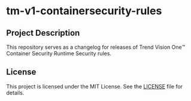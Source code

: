# tm-v1-containersecurity-rules

## Project Description

This repository serves as a changelog for releases of Trend Vision One™️ Container Security Runtime Security rules.

## License

This project is licensed under the MIT License. See the [LICENSE](LICENSE) file for details.